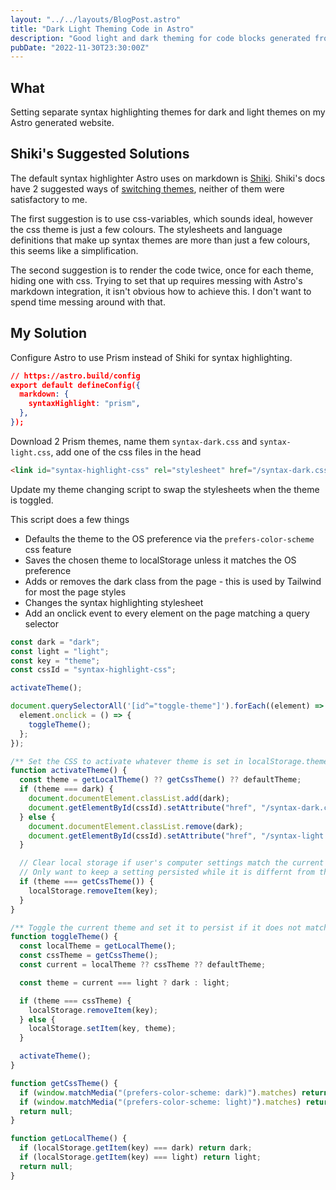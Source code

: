 ```yaml
---
layout: "../../layouts/BlogPost.astro"
title: "Dark Light Theming Code in Astro"
description: "Good light and dark theming for code blocks generated from markdown wasn't as straight forward as I'd hoped."
pubDate: "2022-11-30T23:30:00Z"
---
```


## What

Setting separate syntax highlighting themes for dark and light themes on my Astro generated website.

## Shiki's Suggested Solutions

The default syntax highlighter Astro uses on markdown is [Shiki](https://github.com/shikijs/shiki).
Shiki's docs have 2 suggested ways of [switching themes](https://github.com/shikijs/shiki/blob/main/docs/themes.md#dark-mode-support),
neither of them were satisfactory to me.

The first suggestion is to use css-variables, which sounds ideal, however the css theme is just a few colours.
The stylesheets and language definitions that make up syntax themes are more than just a few colours, this seems like a simplification.

The second suggestion is to render the code twice, once for each theme, hiding one with css.
Trying to set that up requires messing with Astro's markdown integration, it isn't obvious how to achieve this.
I don't want to spend time messing around with that.

## My Solution

Configure Astro to use Prism instead of Shiki for syntax highlighting.

```json
// https://astro.build/config
export default defineConfig({
  markdown: {
    syntaxHighlight: "prism",
  },
});
```

Download 2 Prism themes, name them `syntax-dark.css` and `syntax-light.css`, add one of the css files in the head

```html
<link id="syntax-highlight-css" rel="stylesheet" href="/syntax-dark.css" />
```

Update my theme changing script to swap the stylesheets when the theme is toggled.

This script does a few things

- Defaults the theme to the OS preference via the `prefers-color-scheme` css feature
- Saves the chosen theme to localStorage unless it matches the OS preference
- Adds or removes the dark class from the page - this is used by Tailwind for most the page styles
- Changes the syntax highlighting stylesheet
- Add an onclick event to every element on the page matching a query selector

```ts
const dark = "dark";
const light = "light";
const key = "theme";
const cssId = "syntax-highlight-css";

activateTheme();

document.querySelectorAll('[id^="toggle-theme"]').forEach((element) => {
  element.onclick = () => {
    toggleTheme();
  };
});

/** Set the CSS to activate whatever theme is set in localStorage.theme or CSS media. */
function activateTheme() {
  const theme = getLocalTheme() ?? getCssTheme() ?? defaultTheme;
  if (theme === dark) {
    document.documentElement.classList.add(dark);
    document.getElementById(cssId).setAttribute("href", "/syntax-dark.css");
  } else {
    document.documentElement.classList.remove(dark);
    document.getElementById(cssId).setAttribute("href", "/syntax-light.css");
  }

  // Clear local storage if user's computer settings match the current stored setting.
  // Only want to keep a setting persisted while it is differnt from the user's settings.
  if (theme === getCssTheme()) {
    localStorage.removeItem(key);
  }
}

/** Toggle the current theme and set it to persist if it does not match the computer setting. */
function toggleTheme() {
  const localTheme = getLocalTheme();
  const cssTheme = getCssTheme();
  const current = localTheme ?? cssTheme ?? defaultTheme;

  const theme = current === light ? dark : light;

  if (theme === cssTheme) {
    localStorage.removeItem(key);
  } else {
    localStorage.setItem(key, theme);
  }

  activateTheme();
}

function getCssTheme() {
  if (window.matchMedia("(prefers-color-scheme: dark)").matches) return dark;
  if (window.matchMedia("(prefers-color-scheme: light)").matches) return light;
  return null;
}

function getLocalTheme() {
  if (localStorage.getItem(key) === dark) return dark;
  if (localStorage.getItem(key) === light) return light;
  return null;
}
```

